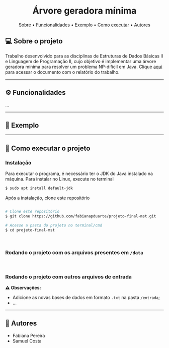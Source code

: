 <h1 align="center"> 
	Árvore geradora mínima
</h1>

<p align="center">
 <a href="#-sobre-o-projeto">Sobre</a> •
 <a href="#-funcionalidades">Funcionalidades</a> •
 <a href="#-exemplo">Exemplo</a> • 
 <a href="#-como-executar-o-projeto">Como executar</a> •
 <a href="#-autores">Autores</a>
</p>

## 💻 Sobre o projeto

Trabalho desenvolvido para as disciplinas de Estruturas de Dados Básicas II e Linguagem de Programação II, cujo objetivo é implementar uma árvore geradora mínima para resolver um problema NP-difícil em Java.
Clique [aqui](https://docs.google.com/document/d/17_2G-u_DUoTQZEkwlLO0KR2zLgqyOgJS/edit?usp=sharing&ouid=116738805822748469008&rtpof=true&sd=true) para acessar o documento com o relatório do trabalho.

---

## ⚙ Funcionalidades

...

---

## 📑 Exemplo

<!-- <p align="center">
  <img src="./.github/terminal.png" alt="Terminal" width="800px" style="margin: 16px 0" />
</p> -->

---

## 🚀 Como executar o projeto

### Instalação

Para executar o programa, é necessário ter o JDK do Java instalado na máquina. Para instalar no Linux, execute no terminal

```bash
$ sudo apt install default-jdk
```

Após a instalação, clone este repositório

```bash

# Clone este repositório
$ git clone https://github.com/fabianapduarte/projeto-final-mst.git

# Acesse a pasta do projeto no terminal/cmd
$ cd projeto-final-mst

```

<br />

### Rodando o projeto com os arquivos presentes em `/data`

<!-- ```bash

# Acesse a pasta ArvoreBinariaBusca do projeto no terminal/cmd
$ cd ArvoreBinariaBusca

# Compile o código
$ javac @compile.txt

# Execute o programa
$ java @run.txt abb comandos

``` -->

<br />

### Rodando o projeto com outros arquivos de entrada

**⚠ Observações:**

- Adicione as novas bases de dados em formato `.txt` na pasta `/entrada`;
- ...

<!-- ```bash
# Acesse a pasta ArvoreBinariaBusca do projeto no terminal/cmd
$ cd ArvoreBinariaBusca

# Compile o código
$ javac @compile.txt

# Execute o programa com os arquivos de entrada
# Substitua <abb> pelo nome do arquivo com os elementos da árvore
# Substitua <comandos> pelo nome do arquivo que conterá os comandos a serem executados
$ java @run.txt <abb> <comandos>

``` -->

---

## 👥 Autores

- Fabiana Pereira
- Samuel Costa
